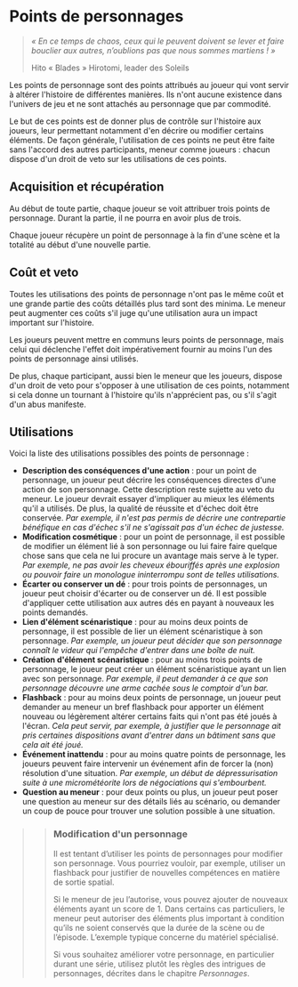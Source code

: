 # Points de personnages
> *« En ce temps de chaos, ceux qui le peuvent doivent se lever et faire bouclier aux autres, n’oublions pas que nous sommes martiens ! »*
>
> Hito « Blades » Hirotomi, leader des Soleils

Les points de personnage sont des points attribués au joueur qui vont servir à altérer l'histoire de différentes manières. Ils n'ont aucune existence dans l'univers de jeu et ne sont attachés au personnage que par commodité.

Le but de ces points est de donner plus de contrôle sur l'histoire aux joueurs, leur permettant notamment d'en décrire ou modifier certains éléments. De façon générale, l'utilisation de ces points ne peut être faite sans l'accord des autres participants, meneur comme joueurs : chacun dispose d'un droit de veto sur les utilisations de ces points.

## Acquisition et récupération
Au début de toute partie, chaque joueur se voit attribuer trois points de personnage. Durant la partie, il ne pourra en avoir plus de trois.

Chaque joueur récupère un point de personnage à la fin d'une scène et la totalité au début d'une nouvelle partie.

## Coût et veto
Toutes les utilisations des points de personnage n'ont pas le même coût et une grande partie des coûts détaillés plus tard sont des minima. Le meneur peut augmenter ces coûts s'il juge qu'une utilisation aura un impact important sur l'histoire.

Les joueurs peuvent mettre en communs leurs points de personnage, mais celui qui déclenche l'effet doit impérativement fournir au moins l'un des points de personnage ainsi utilisés.

De plus, chaque participant, aussi bien le meneur que les joueurs, dispose d'un droit de veto pour s'opposer à une utilisation de ces points, notamment si cela donne un tournant à l'histoire qu'ils n'apprécient pas, ou s'il s'agit d'un abus manifeste.

## Utilisations
Voici la liste des utilisations possibles des points de personnage :
* **Description des conséquences d'une action** : pour un point de personnage, un joueur peut décrire les conséquences directes d'une action de son personnage. Cette description reste sujette au veto du meneur. Le joueur devrait essayer d'impliquer au mieux les éléments qu'il a utilisés. De plus, la qualité de réussite et d'échec doit être conservée. *Par exemple, il n'est pas permis de décrire une contrepartie bénéfique en cas d'échec s'il ne s'agissait pas d'un échec de justesse.*
* **Modification cosmétique** : pour un point de personnage, il est possible de modifier un élément lié à son personnage ou lui faire faire quelque chose sans que cela ne lui procure un avantage mais serve à le typer. *Par exemple, ne pas avoir les cheveux ébouriffés après une explosion ou pouvoir faire un monologue ininterrompu sont de telles utilisations.*
* **Écarter ou conserver un dé** : pour trois points de personnages, un joueur peut choisir d'écarter ou de conserver un dé. Il est possible d'appliquer cette utilisation aux autres dés en payant à nouveaux les points demandés.
* **Lien d'élément scénaristique** : pour au moins deux points de personnage, il est possible de lier un élément scénaristique à son personnage. *Par exemple, un joueur peut décider que son personnage connaît le videur qui l'empêche d'entrer dans une boîte de nuit.*
* **Création d'élément scénaristique** : pour au moins trois points de personnage, le joueur peut créer un élément scénaristique ayant un lien avec son personnage. *Par exemple, il peut demander à ce que son personnage découvre une arme cachée sous le comptoir d'un bar.*
* **Flashback** : pour au moins deux points de personnage, un joueur peut demander au meneur un bref flashback pour apporter un élément nouveau ou légèrement altérer certains faits qui n'ont pas été joués à l'écran. *Cela peut servir, par exemple, à justifier que le personnage ait pris certaines dispositions avant d'entrer dans un bâtiment sans que cela ait été joué.*
* **Événement inattendu** : pour au moins quatre points de personnage, les joueurs peuvent faire intervenir un événement afin de forcer la (non) résolution d'une situation. *Par exemple, un début de dépressurisation suite à une micrométéorite lors de négociations qui s'embourbent.*
* **Question au meneur** : pour deux points ou plus, un joueur peut poser une question au meneur sur des détails liés au scénario, ou demander un coup de pouce pour trouver une solution possible à une situation.

>> ### Modification d'un personnage
>> Il est tentant d’utiliser les points de personnages pour modifier son personnage. Vous pourriez vouloir, par exemple, utiliser un flashback pour justifier de nouvelles compétences en matière de sortie spatial.
>>
>> Si le meneur de jeu l’autorise, vous pouvez ajouter de nouveaux éléments ayant un score de 1. Dans certains cas particuliers, le meneur peut autoriser des éléments plus important à condition qu’ils ne soient conservés que la durée de la scène ou de l’épisode. L’exemple typique concerne du matériel spécialisé.
>>
>> Si vous souhaitez améliorer votre personnage, en particulier durant une série, utilisez plutôt les règles des intrigues de personnages, décrites dans le chapitre *Personnages*.